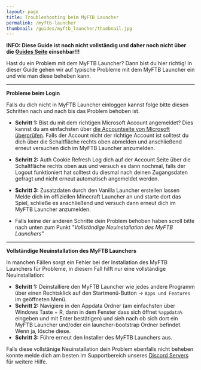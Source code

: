 ```yaml
---
layout: page
title: Troubleshooting beim MyFTB Launcher
permalink: /myftb-launcher
thumbnail: /guides/myftb_launcher/thumbnail.jpg
---
```


**INFO: Diese Guide ist noch nicht vollständig und daher noch nicht über die [Guides Seite](https://guides.myftb.de) einsehbar!!!**

Hast du ein Problem mit dem MyFTB Launcher? Dann bist du hier richtig! In dieser Guide gehen wir auf typische Probleme mit dem MyFTB Launcher ein und wie man diese beheben kann.

---

**Probleme beim Login**

Falls du dich nicht in MyFTB Launcher einloggen kannst folge bitte diesen Schritten nach und nach bis das Problem behoben ist.

- **Schritt 1:** Bist du mit dem richtigen Microsoft Account angemeldet?
Dies kannst du am einfachsten über [die Accountseite von Microsoft überprüfen](https://account.microsoft.com/). Falls der Account nicht der richtige Account ist solltest du dich über die Schaltfläche rechts oben abmelden und anschließend erneut versuchen dich im MyFTB Launcher anzumelden.

- **Schritt 2:** Auth Cookie Refresh
Log dich auf der Account Seite über die Schaltfläche rechts oben aus und versuch es dann nochmal, falls der Logout funktioniert hat solltest du diesmal nach deinen Zugangsdaten gefragt und nicht erneut automatisch angemeldet werden.

- **Schritt 3:** Zusatzdaten durch den Vanilla Launcher erstellen lassen
Melde dich im offiziellen Minecraft Launcher an und starte dort das Spiel, schließe es anschließend und versuch dann erneut dich im MyFTB Launcher anzumelden.

- Falls keine der anderen Schritte dein Problem behoben haben scroll bitte nach unten zum Punkt *"Vollständige Neuinstallation des MyFTB Launchers"*

---

**Vollständige Neuinstallation des MyFTB Launchers**

In manchen Fällen sorgt ein Fehler bei der Installation des MyFTB Launchers für Probleme, in diesem Fall hilft nur eine vollständige Neuinstallation:

- **Schritt 1:** Deinstalliere den MyFTB Launcher wie jedes andere Programm über einen Rechtsklick auf den Startmenü-Button -> `Apps und Features` im geöffneten Menü.
- **Schritt 2:** Navigiere in den Appdata Ordner (am einfachsten über Windows Taste + R, dann in dem Fenster dass sich öffnet `%appdata%` eingeben und mit Enter bestätigen) und sieh nach ob sich dort ein MyFTB Launcher und/oder ein launcher-bootstrap Ordner befindet. Wenn ja, lösche diese.
- **Schritt 3:** Führe erneut den Installer des MyFTB Launchers aus.

Falls diese vollstänige Neuinstallation dein Problem ebenfalls nicht beheben konnte melde dich am besten im Supportbereich unseres [Discord Servers](https://myftb.de/discord) für weitere Hilfe.
